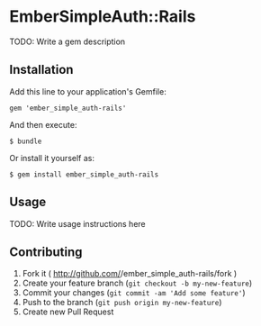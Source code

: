 # EmberSimpleAuth::Rails

TODO: Write a gem description

## Installation

Add this line to your application's Gemfile:

    gem 'ember_simple_auth-rails'

And then execute:

    $ bundle

Or install it yourself as:

    $ gem install ember_simple_auth-rails

## Usage

TODO: Write usage instructions here

## Contributing

1. Fork it ( http://github.com/<my-github-username>/ember_simple_auth-rails/fork )
2. Create your feature branch (`git checkout -b my-new-feature`)
3. Commit your changes (`git commit -am 'Add some feature'`)
4. Push to the branch (`git push origin my-new-feature`)
5. Create new Pull Request
